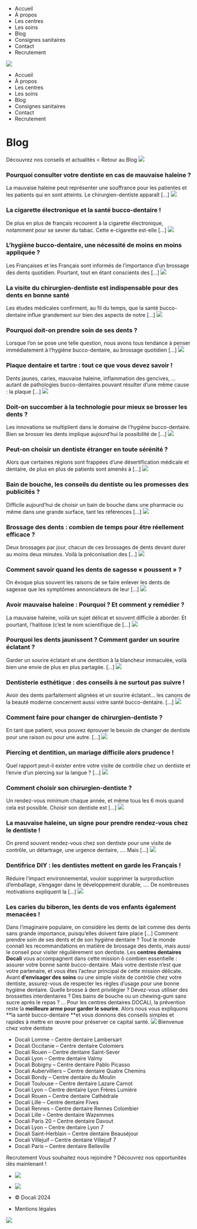   * Accueil
  * À propos
  * Les centres
  * Les soins
  * Blog
  * Consignes sanitaires
  * Contact
  * Recrutement


![](https://docali.fr/wp-content/uploads/2019/11/Docali_Logo_horizontal_complet_couleurs.png)
  * Accueil
  * À propos
  * Les centres
  * Les soins
  * Blog
  * Consignes sanitaires
  * Contact
  * Recrutement


# Blog
Découvrez nos conseils et actualités
< Retour au Blog
![](https://docali.fr/wp-content/uploads/mauvaise_haleine-scaled.jpeg)
### Pourquoi consulter votre dentiste en cas de mauvaise haleine ?
La mauvaise haleine peut représenter une souffrance pour les patientes et les patients qui en sont atteints. Le chirurgien-dentiste apparaît […]
![](https://docali.fr/wp-content/uploads/e-cigarette-scaled.jpeg)
### La cigarette électronique et la santé bucco-dentaire !
De plus en plus de français recourent à la cigarette électronique, notamment pour se sevrer du tabac. Cette e-cigarette est-elle […]
![](https://docali.fr/wp-content/uploads/hygiene-bucco-dentaire-scaled.jpeg)
### L’hygiène bucco-dentaire, une nécessité de moins en moins appliquée ?
Les Françaises et les Français sont informés de l’importance d’un brossage des dents quotidien. Pourtant, tout en étant conscients des […]
![](https://docali.fr/wp-content/uploads/Visite-dentiste-dents-bonne-sante.jpeg)
### La visite du chirurgien-dentiste est indispensable pour des dents en bonne santé
Les études médicales confirment, au fil du temps, que la santé bucco-dentaire influe grandement sur bien des aspects de notre […]
![](https://docali.fr/wp-content/uploads/Prendre-soin-de-ses-dents.jpeg)
### Pourquoi doit-on prendre soin de ses dents ?
Lorsque l’on se pose une telle question, nous avons tous tendance à penser immédiatement à l’hygiène bucco-dentaire, au brossage quotidien […]
![](https://docali.fr/wp-content/uploads/Docali-conseil-plaque-dentaire.png)
### Plaque dentaire et tartre : tout ce que vous devez savoir !
Dents jaunes, caries, mauvaise haleine, inflammation des gencives, … autant de pathologies bucco-dentaires pouvant résulter d’une même cause : la plaque […]
![](https://docali.fr/wp-content/uploads/Docali-innovation-dentaire.png)
### Doit-on succomber à la technologie pour mieux se brosser les dents ?
Les innovations se multiplient dans le domaine de l’hygiène bucco-dentaire. Bien se brosser les dents implique aujourd’hui la possibilité de […]
![](https://docali.fr/wp-content/uploads/Docali-centre-dentaire-dentiste-étranger.png)
### Peut-on choisir un dentiste étranger en toute sérénité ?
Alors que certaines régions sont frappées d’une désertification médicale et dentaire, de plus en plus de patients sont amenés à […]
![](https://docali.fr/wp-content/uploads/Docali-centre-dentaire-bain-de-bouche.png)
### Bain de bouche, les conseils du dentiste ou les promesses des publicités ?
Difficile aujourd’hui de choisir un bain de bouche dans une pharmacie ou même dans une grande surface, tant les références […]
![](https://docali.fr/wp-content/uploads/Docali-centre-dentaire-brossage-de-dents.png)
### Brossage des dents : combien de temps pour être réellement efficace ?
Deux brossages par jour, chacun de ces brossages de dents devant durer au moins deux minutes. Voilà la préconisation des […]
![](https://docali.fr/wp-content/uploads/Capture-décran-2021-09-06-à-17.38.33.png)
### Comment savoir quand les dents de sagesse « poussent » ?
On évoque plus souvent les raisons de se faire enlever les dents de sagesse que les symptômes annonciateurs de leur […]
![](https://docali.fr/wp-content/uploads/Capture-décran-2021-09-02-à-13.49.51.png)
### Avoir mauvaise haleine : Pourquoi ? Et comment y remédier ?
La mauvaise haleine, voilà un sujet délicat et souvent difficile à aborder. Et pourtant, l’halitose (c’est le nom scientifique de […]
![](https://docali.fr/wp-content/uploads/Capture-décran-2021-09-02-à-13.50.02.png)
### Pourquoi les dents jaunissent ? Comment garder un sourire éclatant ?
Garder un sourire éclatant et une dentition à la blancheur immaculée, voilà bien une envie de plus en plus partagée. […]
![](https://docali.fr/wp-content/uploads/AdobeStock_104184910-scaled.jpeg)
### Dentisterie esthétique : des conseils à ne surtout pas suivre !
Avoir des dents parfaitement alignées et un sourire éclatant… les canons de la beauté moderne concernent aussi votre santé bucco-dentaire. […]
![](https://docali.fr/wp-content/uploads/AdobeStock_251030644-scaled.jpeg)
### Comment faire pour changer de chirurgien-dentiste ?
En tant que patient, vous pouvez éprouver le besoin de changer de dentiste pour une raison ou pour une autre. […]
![](https://docali.fr/wp-content/uploads/Piercing-langue-dentiste.png)
### Piercing et dentition, un mariage difficile alors prudence !
Quel rapport peut-il exister entre votre visite de contrôle chez un dentiste et l’envie d’un piercing sur la langue ? […]
![](https://docali.fr/wp-content/uploads/comment-choisir-son-dentiste.png)
### Comment choisir son chirurgien-dentiste ?
Un rendez-vous minimum chaque année, et même tous les 6 mois quand cela est possible. Choisir son dentiste est […]
![](https://docali.fr/wp-content/uploads/centre-dentaire-docali-haleine.png)
### La mauvaise haleine, un signe pour prendre rendez-vous chez le dentiste !
On prend souvent rendez-vous chez son dentiste pour une visite de contrôle, un détartrage, une urgence dentaire, …. Mais […]
![](https://docali.fr/wp-content/uploads/Centre-dentaire-Docali-dentifrice.png)
### Dentifrice DIY : les dentistes mettent en garde les Français !
Réduire l’impact environnemental, vouloir supprimer la surproduction d’emballage, s’engager dans le développement durable, …. De nombreuses motivations expliquent la […]
![](https://docali.fr/wp-content/uploads/AdobeStock_107735834-scaled.jpeg)
### Les caries du biberon, les dents de vos enfants également menacées !
Dans l’imaginaire populaire, on considère les dents de lait comme des dents sans grande importance, puisqu’elles doivent faire place […]
Comment prendre soin de ses dents et de son hygiène dentaire ? Tout le monde connait les recommandations en matière de brossage des dents, mais aussi le conseil pour visiter régulièrement son dentiste. Les **centres dentaires Docali** vous accompagnent dans cette mission ô combien essentielle : assurer votre bonne santé bucco-dentaire.
Mais votre dentiste n’est que votre partenaire, et vous êtes l’acteur principal de cette mission délicate. Avant **d’envisager des soins** ou une simple visite de contrôle chez votre dentiste, assurez-vous de respecter les règles d’usage pour une bonne hygiène dentaire. Quelle brosse à dent privilégier ? Devez-vous utiliser des brossettes interdentaires ? Des bains de bouche ou un chewing-gum sans sucre après le repas ? …
Pour les centres dentaires DOCALI, la prévention reste la **meilleure arme pour garder le sourire**. Alors nous vous expliquons **la santé bucco-dentaire **et vous donnons des conseils simples et rapides à mettre en œuvre pour préserver ce capital santé.
![](https://docali.fr/wp-content/uploads/2019/11/Docali_Logo_horizontal_complet_blancjaune.png)
Bienvenue chez votre dentiste
  * Docali Lomme – Centre dentaire Lambersart
  * Docali Occitanie – Centre dentaire Colomiers
  * Docali Rouen – Centre dentaire Saint-Sever
  * Docali Lyon – Centre dentaire Valmy
  * Docali Bobigny – Centre dentaire Pablo Picasso
  * Docali Aubervilliers – Centre dentaire Quatre Chemins
  * Docali Bondy – Centre dentaire du Moulin
  * Docali Toulouse – Centre dentaire Lazare Carnot
  * Docali Lyon – Centre dentaire Lyon Frères Lumière
  * Docali Rouen – Centre dentaire Cathédrale
  * Docali Lille – Centre dentaire Fives
  * Docali Rennes – Centre dentaire Rennes Colombier
  * Docali Lille – Centre dentaire Wazemmes
  * Docali Paris 20 – Centre dentaire Davout
  * Docali Lyon – Centre dentaire Lyon 7
  * Docali Saint-Herblain – Centre dentaire Beauséjour
  * Docali Villejuif – Centre dentaire Villejuif 7
  * Docali Paris – Centre dentaire Belleville


Recrutement
Vous souhaitez nous rejoindre ? Découvrez nos opportunités dès maintenant !
  * ![](http://docali.fr/wp-content/uploads/ico-linkedin.png)
  * ![](http://docali.fr/wp-content/uploads/ico-youtube.png)


  * © Docali 2024
  * Mentions légales


![](https://docali.fr/wp-content/uploads/uparrow2.png)
